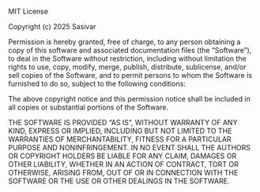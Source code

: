 MIT License

Copyright (c) 2025 Sasivar

Permission is hereby granted, free of charge, to any person obtaining a copy of this software 
and associated documentation files (the “Software”), to deal in the Software without restriction, 
including without limitation the rights to use, copy, modify, merge, publish, 
distribute, sublicense, and/or sell copies of the Software, and to permit persons to whom the 
Software is furnished to do so, subject to the following conditions:

The above copyright notice and this permission notice shall be included in all copies or 
substantial portions of the Software.

THE SOFTWARE IS PROVIDED “AS IS”, WITHOUT WARRANTY OF ANY KIND, EXPRESS OR 
IMPLIED, INCLUDING BUT NOT LIMITED TO THE WARRANTIES OF MERCHANTABILITY, FITNESS FOR A 
PARTICULAR PURPOSE AND NONINFRINGEMENT. IN NO EVENT SHALL THE AUTHORS OR 
COPYRIGHT HOLDERS BE LIABLE FOR ANY CLAIM, DAMAGES OR OTHER LIABILITY, 
WHETHER IN AN ACTION OF CONTRACT, TORT OR OTHERWISE, ARISING FROM, OUT OF OR IN CONNECTION 
WITH THE SOFTWARE OR THE USE OR OTHER DEALINGS IN THE SOFTWARE.
